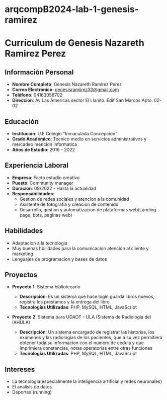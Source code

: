 # arqcompB2024-lab-1-genesis-ramirez
# Currículum de Genesis Nazareth Ramirez Perez

## Información Personal
- **Nombre Completo**: Genesis Nazareth Ramirez Perez
- **Correo Electrónico**: genesisramiirez33@gmail.com
- **Teléfono**: 04163058702
- **Dirección**: Av Las Americas sector El Llanito. Edif San Marcos Apto: 02-02

## Educación
- **Institución**: U.E Colegio "Inmaculada Concepcion"
- **Grado Académico**: Tecnico medio en servicios administrativos y mercadeo mencion informatica 
- **Años de Estudio**: 2016 - 2022

## Experiencia Laboral
- **Empresa**: Facto estudio creativo 
- **Puesto**: Community manager
- **Duración**: 08/2022 - Hasta la actualidad
- **Responsabilidades**:
  - Gestion de redes sociales y atencion a la comunidad
  - Asistente de fotografia y creacion de contenido
  - Desarrollo, gestion y automatizacion de plataformas web(Landing page, bots, paginas web)

## Habilidades
- Adaptacion a la tecnologia
- Muy buenas hbilidades para la comunicacion atencion al cliente y marketing
- Lenguajes de programacion y bases de datos

## Proyectos
- **Proyecto 1**: Sistema bibliotecario
  - **Descripción**: Es un sistema que hace login guarda libros nuevos, registra los prestamos y la entrega del libro 
  - **Tecnologías Utilizadas**: PHP, MySQL, HTML, JavaScript

- **Proyecto 2**: Sistema para UDAOT - ULA (Sistema de Radiologia del IAHULA)
  - **Descripción**: Un sistema encargado de registrar las historias, los examenes y las radiologias de los pacientes, que a su vez permitiera obtener toda su informacion con el numero de cedula y que imprimiera constancias, notas operatorias entre otras funciones 
  - **Tecnologías Utilizadas**:  PHP, MySQL, HTML, JavaScript

## Intereses
- La tecnologia(especialmente la inteligencia artificial y redes neuronales)
- El analisis de datos
- Deportes (running)

